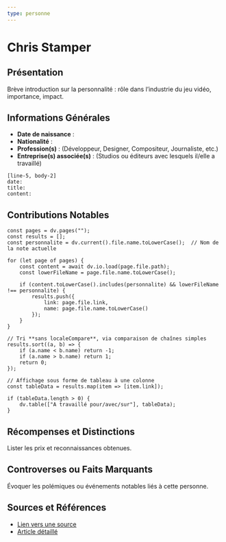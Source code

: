 ```yaml
---
type: personne
---
```


# Chris Stamper

## Présentation
Brève introduction sur la personnalité : rôle dans l’industrie du jeu vidéo, importance, impact.

## Informations Générales
- **Date de naissance** :  
- **Nationalité** :  
- **Profession(s)** : (Développeur, Designer, Compositeur, Journaliste, etc.)  
- **Entreprise(s) associée(s)** : (Studios ou éditeurs avec lesquels il/elle a travaillé)  

```timeline-labeled
[line-5, body-2]
date:  
title: 
content:
```


## Contributions Notables

```dataviewjs
const pages = dv.pages("");
const results = [];
const personnalite = dv.current().file.name.toLowerCase();  // Nom de la note actuelle

for (let page of pages) {
    const content = await dv.io.load(page.file.path);
    const lowerFileName = page.file.name.toLowerCase();

    if (content.toLowerCase().includes(personnalite) && lowerFileName !== personnalite) {
        results.push({
            link: page.file.link,
            name: page.file.name.toLowerCase()
        });
    }
}

// Tri **sans localeCompare**, via comparaison de chaînes simples
results.sort((a, b) => {
    if (a.name < b.name) return -1;
    if (a.name > b.name) return 1;
    return 0;
});

// Affichage sous forme de tableau à une colonne
const tableData = results.map(item => [item.link]);

if (tableData.length > 0) {
    dv.table(["A travaillé pour/avec/sur"], tableData);
}

```

## Récompenses et Distinctions
Lister les prix et reconnaissances obtenues.

## Controverses ou Faits Marquants
Évoquer les polémiques ou événements notables liés à cette personne.

## Sources et Références
- [Lien vers une source](#)
- [Article détaillé](#)
